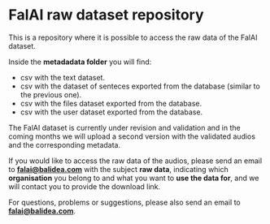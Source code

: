 # FalAI raw dataset repository

This is a repository where it is possible to access the raw data of the FalAI dataset.

Inside the **metadadata folder** you will find:

- csv with the text dataset.
- csv with the dataset of senteces exported from the database (similar to the previous one).
- csv with the files dataset exported from the database.
- csv with the user dataset exported from the database.

The FalAI dataset is currently under revision and validation and in the coming months we will upload a second version with the validated audios and the corresponding metadata.

If you would like to access the raw data of the audios, please send an email to **falai@balidea.com** with the subject **raw data**, indicating which **organisation** you belong to and what you want to **use the data for**, and we will contact you to provide the download link.

For questions, problems or suggestions, please also send an email to **falai@balidea.com**.
